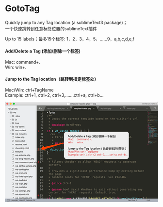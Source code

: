 # GotoTag
Quickly jump to any Tag location  (a sublimeText3 package)；  
一个快速跳转到任意标签位置的sublimeText插件

Up to 15 labels；最多15个标签:
1，2，3，4，5，……9，a,b,c,d,e,f

#### Add/Delete a Tag (添加/删除一个标签)  
Mac:    command+.  
Win:     win+.  

#### Jump to the Tag location（跳转到指定标签处）  
Mac/Win: ctrl+TagName  
Example: ctrl+1, ctrl+2, ctrl+3,.......ctrl+a, ctrl+b...  

![manual](https://raw.githubusercontent.com/dclnet/gototag/master/gotoTag.png) 
